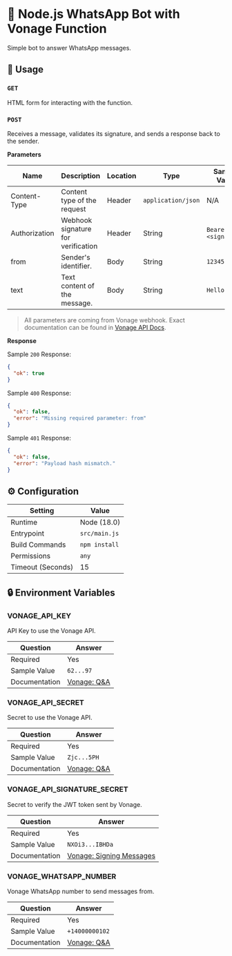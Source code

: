 # 💬 Node.js WhatsApp Bot with Vonage Function

Simple bot to answer WhatsApp messages.

## 🧰 Usage

### `GET`

HTML form for interacting with the function.

### `POST`

Receives a message, validates its signature, and sends a response back to the sender.

**Parameters**

| Name          | Description                         | Location | Type                | Sample Value         |
| ------------- | ----------------------------------- | -------- | ------------------- | -------------------- |
| Content-Type  | Content type of the request         | Header   | `application/json ` | N/A                  |
| Authorization | Webhook signature for verification  | Header   | String              | `Bearer <signature>` |
| from          | Sender's identifier.                | Body     | String              | `12345`              |
| text          | Text content of the message.        | Body     | String              | `Hello!`             |

> All parameters are coming from Vonage webhook. Exact documentation can be found in [Vonage API Docs](https://developer.vonage.com/en/api/messages-olympus#inbound-message).

**Response**

Sample `200` Response:

```json
{
  "ok": true
}
```

Sample `400` Response:

```json
{
  "ok": false,
  "error": "Missing required parameter: from"
}
```

Sample `401` Response:

```json
{
  "ok": false,
  "error": "Payload hash mismatch."
}
```

## ⚙️ Configuration

| Setting           | Value         |
| ----------------- | ------------- |
| Runtime           | Node (18.0)   |
| Entrypoint        | `src/main.js` |
| Build Commands    | `npm install` |
| Permissions       | `any`         |
| Timeout (Seconds) | 15            |

## 🔒 Environment Variables

### VONAGE_API_KEY

API Key to use the Vonage API.

| Question     | Answer     |
| ------------ | ---------- |
| Required     | Yes        |
| Sample Value | `62...97`  |
| Documentation | [Vonage: Q&A](https://api.support.vonage.com/hc/en-us/articles/204014493-How-do-I-find-my-Voice-API-key-and-API-secret-) |

### VONAGE_API_SECRET

Secret to use the Vonage API.

| Question     | Answer      |
| ------------ | ----------- |
| Required     | Yes         |
| Sample Value | `Zjc...5PH` |
| Documentation | [Vonage: Q&A](https://api.support.vonage.com/hc/en-us/articles/204014493-How-do-I-find-my-Voice-API-key-and-API-secret-) |

### VONAGE_API_SIGNATURE_SECRET

Secret to verify the JWT token sent by Vonage.

| Question     | Answer          |
| ------------ | --------------- |
| Required     | Yes             |
| Sample Value | `NXOi3...IBHDa` |
| Documentation | [Vonage: Signing Messages](https://developer.vonage.com/en/getting-started/concepts/signing-messages) |

### VONAGE_WHATSAPP_NUMBER

Vonage WhatsApp number to send messages from.

| Question     | Answer         |
| ------------ | -------------- |
| Required     | Yes            |
| Sample Value | `+14000000102` |
| Documentation | [Vonage: Q&A](https://api.support.vonage.com/hc/en-us/articles/4431993282580-Where-do-I-find-my-WhatsApp-Number-Certificate-) |
